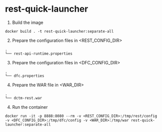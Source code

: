 # rest-quick-launcher
1. Build the image
```
docker build . -t rest-quick-launcher:separate-all
```
2. Prepare the configuration files in <REST_CONFIG_DIR>
```
.
└── rest-api-runtime.properties
```
3. Prepare the configuration files in <DFC_CONFIG_DIR>
```
.
└── dfc.properties
```
4. Prepare the WAR file in <WAR_DIR>
```
.
└── dctm-rest.war
```

4. Run the container 
```
docker run -it -p 8888:8080 --rm -v <REST_CONFIG_DIR>:/tmp/rest/config -v <DFC_CONFIG_DIR>:/tmp/dfc/config -v <WAR_DIR>:/tmp/war rest-quick-launcher:separate-all
```
